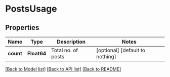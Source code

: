 # PostsUsage


## Properties
Name | Type | Description | Notes
------------ | ------------- | ------------- | -------------
**count** | **Float64** | Total no. of posts | [optional] [default to nothing]


[[Back to Model list]](../README.md#models) [[Back to API list]](../README.md#api-endpoints) [[Back to README]](../README.md)


